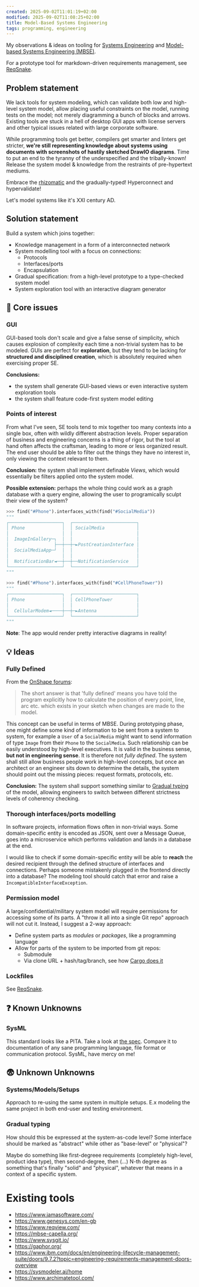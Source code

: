 ```yaml
---
created: 2025-09-02T11:01:19+02:00
modified: 2025-09-02T11:08:25+02:00
title: Model-Based Systems Engineering
tags: programming, engineering
---
```


My observations & ideas on tooling for [Systems Engineering](https://en.wikipedia.org/wiki/Systems_engineering)
and [Model-based Systems Engineering (MBSE)](https://en.wikipedia.org/wiki/Model-based_systems_engineering).

For a prototype tool for markdown-driven requirements management, see
[ReqSnake](/reqsnake).

## Problem statement

We lack tools for system modeling, which can validate both low and high-level
system model, allow placing useful constraints on the model, running tests on
the model; not merely diagramming a bunch of blocks and arrows. Existing tools
are stuck in a hell of desktop GUI apps with license servers and other typical
issues related with large corporate software.

While programming tools get better, compilers get smarter and linters get
stricter, **we're still representing knowledge about systems using documents
with screenshots of hastily sketched DrawIO diagrams**. Time to put an end to
the tyranny of the underspecified and the tribally-known! Release the system
model & knowledge from the restraints of pre-hypertext mediums.

Embrace the [rhizomatic](https://en.wikipedia.org/wiki/Rhizome_%28philosophy%29) and the gradually-typed! Hyperconnect and hypervalidate!

Let's model systems like it's XXI century AD.

## Solution statement

Build a system which joins together:

- Knowledge management in a form of a interconnected network
- System modelling tool with a focus on connections:
  - Protocols
  - Interfaces/ports
  - Encapsulation
- Gradual specification: from a high-level prototype to a type-checked system model
- System exploration tool with an interactive diagram generator

## 💢 Core issues

### GUI

GUI-based tools don't scale and give a false sense of simplicity, which causes
explosion of complexity each time a non-trivial system has to be modeled. GUIs
are perfect for **exploration**, but they tend to be lacking for **structured
and disciplined creation**, which is absolutely required when exercising proper
SE.

**Conclusions:**

- the system shall generate GUI-based views or even interactive system
  exploration tools
- the system shall feature code-first system model editing

### Points of interest

From what I've seen, SE tools tend to mix together too many contexts into a
single box, often with wildly different abstraction levels. Proper separation
of business and engineering concerns is a thing of rigor, but the tool at hand
often affects the craftsman, leading to more or less organized result. The end
user should be able to filter out the things they have no interest in, only
viewing the context relevant to them.

**Conclusion:** the system shall implement definable _Views_, which would
essentially be filters applied onto the system model.

**Possible extension:** perhaps the whole thing could work as a graph database
with a query engine, allowing the user to programically sculpt their view of
the system?

```python
>>> find("#Phone").interfaces_with(find("#SocialMedia"))
"""
┌────────────────────┐  ┌────────────────────────┐
│ Phone              │  │ SocialMedia            │
│                    │  │                        │
│  ImageInGallery─┐  │  │                        │
│                 ├──┼──┼─►PostCreationInterface │
│  SocialMediaApp─┘  │  │                        │
│                    │  │                        │
│  NotificationBar◄──┼──┼──NotificationService   │
└────────────────────┘  └────────────────────────┘
"""

>>> find("#Phone").interfaces_with(find("#CellPhoneTower"))
"""
┌────────────────────┐  ┌────────────────────────┐
│ Phone              │  │ CellPhoneTower         │
│                    │  │                        │
│  CellularModem◄────┼──┼─►Antenna               │
└────────────────────┘  └────────────────────────┘
"""
```

**Note**: The app would render pretty interactive diagrams in reality!

## 💡 Ideas

### Fully Defined

From the [OnShape forums](https://forum.onshape.com/discussion/25425/what-does-fully-defined-mean):

> The short answer is that 'fully defined' means you have told the program
> explicitly how to calculate the position of every point, line, arc etc. which
> exists in your sketch when changes are made to the model.

This concept can be useful in terms of MBSE. During prototyping
phase, one might define some kind of information to be sent from a system to
system, for example a `User` of a `SocialMedia` might want to send information
of type `Image` from their `Phone` to the `SocialMedia`. Such relationship can
be easily understood by high-level executives. It is valid in the business
sense, **but not in engineering sense**. It is therefore not _fully defined_.
The system shall still allow business people work in high-level concepts, but
once an architect or an engineer sits down to determine the details, the system
should point out the missing pieces: request formats, protocols, etc.

**Conclusion:** The system shall support something similar to [Gradual
typing](https://en.wikipedia.org/wiki/Gradual_typing) of the model, allowing
engineers to switch between different strictness levels of coherency checking.

### Thorough interfaces/ports modelling

In software projects, information flows often in non-trivial ways. Some
domain-specific entity is encoded as JSON, sent over a Message Queue, goes into
a microservice which performs validation and lands in a database at the end.

I would like to check if some domain-specific entity will be able to **reach**
the desired recipient through the defined structure of interfaces and
connections. Perhaps someone mistakenly plugged in the frontend directly into a
database? The modeling tool should catch that error and raise
a `IncompatibleInterfaceException`.

### Permission model

A large/confidential/military system model will require permissions for
accessing some of its parts. A "throw it all into a single Git repo" approach
will not cut it. Instead, I suggest a 2-way approach:

- Define system parts as _modules_ or _packages_, like a programming language
- Allow for parts of the system to be imported from git repos:
  - Submodule
  - Via clone URL + hash/tag/branch, see how [Cargo does it](https://doc.rust-lang.org/cargo/reference/specifying-dependencies.html)

### Lockfiles

See [ReqSnake](/reqsnake).

## ❓ Known Unknowns

### SysML

This standard looks like a PITA. Take a look at [the spec](https://sysml.org/sysml-specs/).
Compare it to documentation of any sane programming language, file format or
communication protocol. SysML, have mercy on me!

## 😨 Unknown Unknowns

### Systems/Models/Setups

Approach to re-using the same system in multiple setups. E.x modeling the same
project in both end-user and testing environment.

### Gradual typing

How should this be expressed at the system-as-code level? Some interface should
be marked as "abstract" while other as "base-level" or "physical"?

Maybe do something like first-degreee requirements (completely high-level,
product idea type), then second-degree, then (...) N-th degree as something
that's finally "solid" and "physical", whatever that means in a context of a
specific system.

# Existing tools

- https://www.jamasoftware.com/
- https://www.genesys.com/en-gb
- https://www.reqview.com/
- https://mbse-capella.org/
- https://www.sysgit.io/
- https://gaphor.org/
- https://www.ibm.com/docs/en/engineering-lifecycle-management-suite/doors/9.7.2?topic=engineering-requirements-management-doors-overview
- https://sysmodeler.ai/home
- https://www.archimatetool.com/
